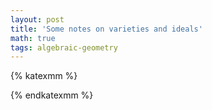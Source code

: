 ```yaml
---
layout: post
title: 'Some notes on varieties and ideals'
math: true
tags: algebraic-geometry
---
```


{% katexmm %}

{% endkatexmm %}